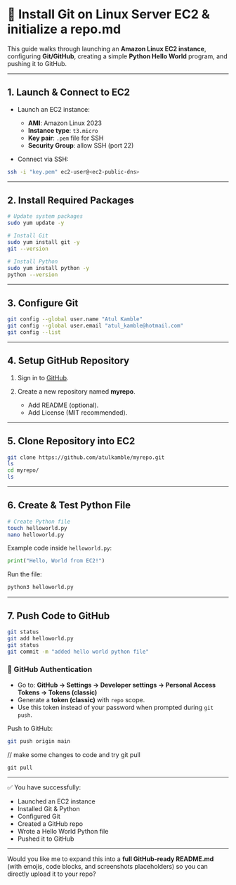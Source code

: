 # 🚀 Install Git on Linux Server EC2 & initialize a repo.md

This guide walks through launching an **Amazon Linux EC2 instance**, configuring **Git/GitHub**, creating a simple **Python Hello World** program, and pushing it to GitHub.

---

## 1. Launch & Connect to EC2

* Launch an EC2 instance:

  * **AMI**: Amazon Linux 2023
  * **Instance type**: `t3.micro`
  * **Key pair**: `.pem` file for SSH
  * **Security Group**: allow SSH (port 22)

* Connect via SSH:

```bash
ssh -i "key.pem" ec2-user@<ec2-public-dns>
```

---

## 2. Install Required Packages

```bash
# Update system packages
sudo yum update -y 

# Install Git
sudo yum install git -y 
git --version 

# Install Python
sudo yum install python -y
python --version
```

---

## 3. Configure Git

```bash
git config --global user.name "Atul Kamble"
git config --global user.email "atul_kamble@hotmail.com"
git config --list
```

---

## 4. Setup GitHub Repository

1. Sign in to [GitHub](https://github.com/).
2. Create a new repository named **myrepo**.

   * Add README (optional).
   * Add License (MIT recommended).

---

## 5. Clone Repository into EC2

```bash
git clone https://github.com/atulkamble/myrepo.git
ls
cd myrepo/
ls
```

---

## 6. Create & Test Python File

```bash
# Create Python file
touch helloworld.py
nano helloworld.py
```

Example code inside `helloworld.py`:

```python
print("Hello, World from EC2!")
```

Run the file:

```bash
python3 helloworld.py
```

---

## 7. Push Code to GitHub

```bash
git status
git add helloworld.py 
git status
git commit -m "added hello world python file"
```

### 🔑 GitHub Authentication

* Go to: **GitHub → Settings → Developer settings → Personal Access Tokens → Tokens (classic)**
* Generate a **token (classic)** with `repo` scope.
* Use this token instead of your password when prompted during `git push`.

Push to GitHub:

```bash
git push origin main
```
// make some changes to code and try git pull
```
git pull
```
---

✅ You have successfully:

* Launched an EC2 instance
* Installed Git & Python
* Configured Git
* Created a GitHub repo
* Wrote a Hello World Python file
* Pushed it to GitHub

---

Would you like me to expand this into a **full GitHub-ready README.md** (with emojis, code blocks, and screenshots placeholders) so you can directly upload it to your repo?
